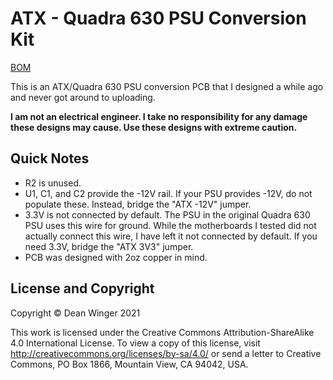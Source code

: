# ATX - Quadra 630 PSU Conversion Kit
[BOM](bom.csv)

This is an ATX/Quadra 630 PSU conversion PCB that I designed a while ago and
never got around to uploading.

**I am not an electrical engineer. I take no responsibility for any damage
these designs may cause. Use these designs with extreme caution.**

## Quick Notes
* R2 is unused.
* U1, C1, and C2 provide the -12V rail. If your PSU provides -12V, do not
populate these. Instead, bridge the "ATX -12V" jumper.
* 3.3V is not connected by default. The PSU in the original Quadra 630 PSU
uses this wire for ground. While the motherboards I tested did not actually
connect this wire, I have left it not connected by default. If you need 3.3V,
bridge the "ATX 3V3" jumper.
* PCB was designed with 2oz copper in mind.

## License and Copyright

Copyright &copy; Dean Winger 2021

This work is licensed under the Creative Commons
Attribution-ShareAlike 4.0 International License. To view a copy of
this license, visit http://creativecommons.org/licenses/by-sa/4.0/ or
send a letter to Creative Commons, PO Box 1866, Mountain View, CA
94042, USA.
